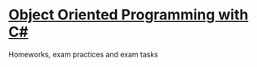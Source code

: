 # [Object Oriented Programming with C#](https://github.com/TelerikAcademy/Object-Oriented-Programming)
Homeworks, exam practices and exam tasks
